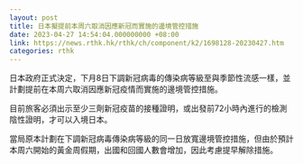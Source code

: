 ```yaml
---
layout: post
title: 日本擬提前本周六取消因應新冠而實施的邊境管控措施
date: 2023-04-27 14:54:04.000000000 +08:00
link: https://news.rthk.hk/rthk/ch/component/k2/1698128-20230427.htm
categories: rthk
---
```


日本政府正式決定，下月8日下調新冠病毒的傳染病等級至與季節性流感一樣，並計劃提前在本周六取消因應新冠疫情而實施的邊境管控措施。

目前旅客必須出示至少三劑新冠疫苗的接種證明，或出發前72小時內進行的檢測陰性證明，才可以入境日本。

當局原本計劃在下調新冠病毒傳染病等級的同一日放寬邊境管控措施，但由於預計本周六開始的黃金周假期，出國和回國人數會增加，因此考慮提早解除措施。
